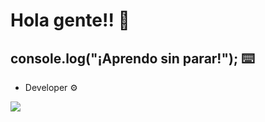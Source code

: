 # Hola gente!! 🚀 
## console.log("¡Aprendo sin parar!"); ⌨️
 
- Developer ⚙️

![](https://cdn.dribbble.com/users/510430/screenshots/6749707/programar.gif)

###### 


